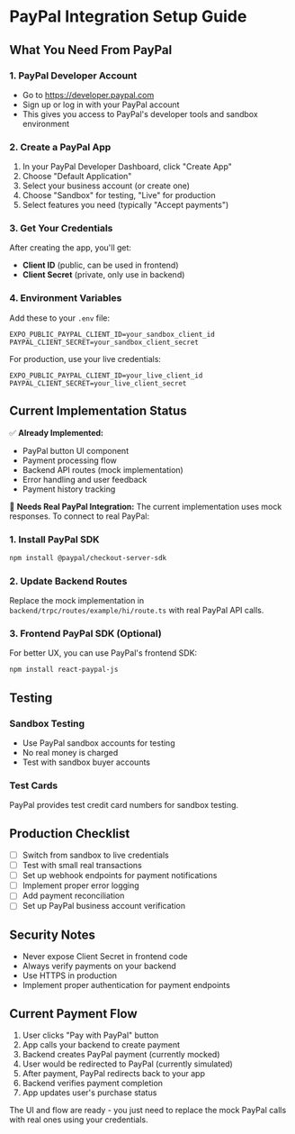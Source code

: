 # PayPal Integration Setup Guide

## What You Need From PayPal

### 1. PayPal Developer Account
- Go to https://developer.paypal.com
- Sign up or log in with your PayPal account
- This gives you access to PayPal's developer tools and sandbox environment

### 2. Create a PayPal App
1. In your PayPal Developer Dashboard, click "Create App"
2. Choose "Default Application" 
3. Select your business account (or create one)
4. Choose "Sandbox" for testing, "Live" for production
5. Select features you need (typically "Accept payments")

### 3. Get Your Credentials
After creating the app, you'll get:
- **Client ID** (public, can be used in frontend)
- **Client Secret** (private, only use in backend)

### 4. Environment Variables
Add these to your `.env` file:
```
EXPO_PUBLIC_PAYPAL_CLIENT_ID=your_sandbox_client_id
PAYPAL_CLIENT_SECRET=your_sandbox_client_secret
```

For production, use your live credentials:
```
EXPO_PUBLIC_PAYPAL_CLIENT_ID=your_live_client_id
PAYPAL_CLIENT_SECRET=your_live_client_secret
```

## Current Implementation Status

✅ **Already Implemented:**
- PayPal button UI component
- Payment processing flow
- Backend API routes (mock implementation)
- Error handling and user feedback
- Payment history tracking

🔧 **Needs Real PayPal Integration:**
The current implementation uses mock responses. To connect to real PayPal:

### 1. Install PayPal SDK
```bash
npm install @paypal/checkout-server-sdk
```

### 2. Update Backend Routes
Replace the mock implementation in `backend/trpc/routes/example/hi/route.ts` with real PayPal API calls.

### 3. Frontend PayPal SDK (Optional)
For better UX, you can use PayPal's frontend SDK:
```bash
npm install react-paypal-js
```

## Testing

### Sandbox Testing
- Use PayPal sandbox accounts for testing
- No real money is charged
- Test with sandbox buyer accounts

### Test Cards
PayPal provides test credit card numbers for sandbox testing.

## Production Checklist

- [ ] Switch from sandbox to live credentials
- [ ] Test with small real transactions
- [ ] Set up webhook endpoints for payment notifications
- [ ] Implement proper error logging
- [ ] Add payment reconciliation
- [ ] Set up PayPal business account verification

## Security Notes

- Never expose Client Secret in frontend code
- Always verify payments on your backend
- Use HTTPS in production
- Implement proper authentication for payment endpoints

## Current Payment Flow

1. User clicks "Pay with PayPal" button
2. App calls your backend to create payment
3. Backend creates PayPal payment (currently mocked)
4. User would be redirected to PayPal (currently simulated)
5. After payment, PayPal redirects back to your app
6. Backend verifies payment completion
7. App updates user's purchase status

The UI and flow are ready - you just need to replace the mock PayPal calls with real ones using your credentials.